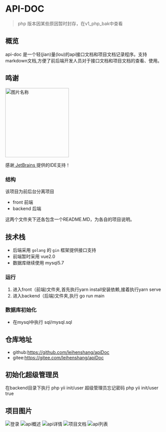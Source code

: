 # API-DOC

> php 版本因某些原因暂时封存，在v1_php_bak中查看
## 概览
api-doc 是一个轻(jian)量(lou)的api接口文档和项目文档记录程序。支持markdown文档,方便了前后端开发人员对于接口文档和项目文档的查看、使用。

## 鸣谢


 <img src="./jetbrains.png" width = "200" height = "218.6" alt="图片名称" align=center />


 感谢[ JetBrains ](https://www.jetbrains.com/?from=apiDoc)提供的IDE支持！

### 结构
该项目为前后台分离项目
- front 前端
- backend 后端

这两个文件夹下还各包含一个README.MD，为各自的项目说明。

## 技术栈
  - 后端采用 `golang` 的 `gin` 框架提供接口支持
  - 前端暂时采用 vue2.0
  - 数据库继续使用 mysql5.7
### 运行
1. 进入front（前端)文件夹,首先执行yarn install安装依赖,接着执行yarn serve
2. 进入backend（后端)文件夹,执行 go run main

### 数据库初始化
- 在mysql中执行 sql/mysql.sql 

## 仓库地址
- github:https://github.com/leihenshang/apiDoc
- gitee:https://gitee.com/leihenshang/apiDoc

## 初始化超级管理员

在backend目录下执行  php yii init/user
超级管理员忘记密码 php yii init/user true


## 项目图片
![登录](https://images.gitee.com/uploads/images/2020/0531/222925_7c0239aa_1719135.png "start.png")
![api概述](https://images.gitee.com/uploads/images/2020/0531/222953_cf831496_1719135.png "detail.png")
![api详情](https://images.gitee.com/uploads/images/2020/0531/223008_68e4cfa8_1719135.png "api-detail.png")
![项目文档](https://images.gitee.com/uploads/images/2020/0531/223021_69ae4f2e_1719135.png "doc.png")
![api列表](https://images.gitee.com/uploads/images/2020/0531/223047_4d5916ce_1719135.png "api-list.png")

